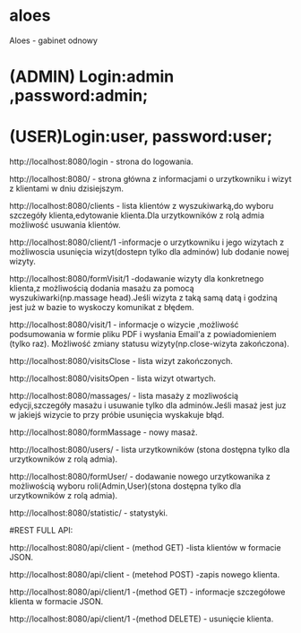 # aloes
Aloes - gabinet odnowy


# (ADMIN) Login:admin ,password:admin;
# (USER)Login:user, password:user;

http://localhost:8080/login - strona do logowania.

http://localhost:8080/ - strona główna z informacjami o urzytkowniku i wizyt z klientami w dniu dzisiejszym.

http://localhost:8080/clients - lista klientów z wyszukiwarką,do wyboru szczegóły klienta,edytowanie klienta.Dla urzytkowników z  rolą admia możliwość usuwania klientów.

http://localhost:8080/client/1 -informacje o urzytkowniku i jego wizytach z możliwoscia usunięcia wizyt(dostepn tylko dla adminów) lub dodanie nowej wizyty.

http://localhost:8080/formVisit/1 -dodawanie wizyty dla konkretnego klienta,z możliwością dodania masażu za pomocą wyszukiwarki(np.massage head).Jeśli wizyta z taką samą datą i godziną jest już w bazie to wyskoczy komunikat z błędem.

http://localhost:8080/visit/1 - informacje o wizycie ,możliwość podsumowania w formie pliku PDF i wysłania Email'a z powiadomieniem (tylko raz). Możliwość zmiany statusu wizyty(np.close-wizyta zakończona).

http://localhost:8080/visitsClose - lista wizyt zakończonych.

http://localhost:8080/visitsOpen - lista wizyt otwartych.

http://localhost:8080/massages/ - lista masaży z mozliwością edycji,szczegóły masażu i usuwanie tylko dla adminów.Jeśli masaż jest juz w jakiejś  wizycie to przy próbie usunięcia wyskakuje błąd.

http://localhost:8080/formMassage - nowy masaż.

http://localhost:8080/users/ - lista urzytkowników (stona dostępna tylko dla urzytkowników z  rolą admia).

http://localhost:8080/formUser/ - dodawanie nowego urzytkowanika z możliwością wyboru roli(Admin,User)(stona dostępna tylko dla urzytkowników z  rolą admia).

http://localhost:8080/statistic/ - statystyki.


#REST FULL API:

http://localhost:8080/api/client - (method GET) -lista klientów w formacie JSON.

http://localhost:8080/api/client - (metehod POST) -zapis nowego  klienta.

http://localhost:8080/api/client/1 -(method GET) - informacje szczegółowe klienta w formacie JSON.

http://localhost:8080/api/client/1 -(method DELETE) - usunięcie  klienta.

